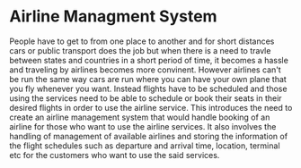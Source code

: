 # Airline Managment System

People have to get to from one place to another and for short distances cars or public transport does the job but when there is a need to travle between states and countries in a short period of time, it becomes a hassle and traveling by airlines becomes more convinent. However airlines can't be run the same way cars are run where you can have your own plane that you fly whenever you want. Instead flights have to be scheduled and those using the services need to be able to schedule or book their seats in their desired flights in order to use the airline service. This introduces the need to create an airline management system that would handle booking of an airline for those who want to use the airline services. It also involves the handling of management of available airlines and storing the information of the flight schedules such as departure and arrival time, location, terminal etc for the customers who want to use the said services. 
